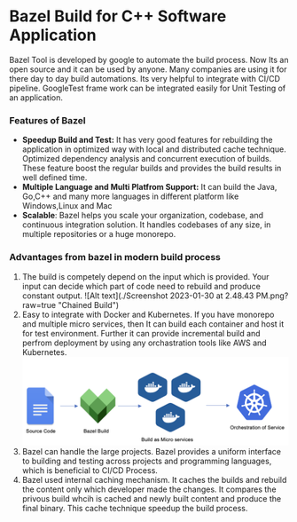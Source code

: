 # Bazel Build for C++ Software Application
Bazel Tool is developed by google to automate the build process. Now Its an open source and it can be used by anyone. Many companies are using it for there day to day build automations. Its very helpful to integrate with CI/CD pipeline. GoogleTest frame work can be integrated easily for Unit Testing of an application.

### Features of Bazel
* **Speedup Build and Test:** It has very good features for rebuilding the application in optimized way with local and distributed cache technique. Optimized dependency analysis and concurrent execution of builds. These feature boost the regular builds and provides the build results in well defined time.  
* **Multiple Language and Multi Platfrom Support:** It can build the Java, Go,C++ and many more languages in different platform like Windows,Linux and Mac
* **Scalable**: Bazel helps you scale your organization, codebase, and continuous integration solution. It handles codebases of any size, in multiple repositories or a huge monorepo.

### Advantages from bazel in modern build process
1) The build is competely depend on the input which is provided. Your input can decide which part of code need to rebuild and produce constant output.
![Alt text](./Screenshot 2023-01-30 at 2.48.43 PM.png?raw=true "Chained Build")
2) Easy to integrate with Docker and Kubernetes. If you have monorepo and multiple micro services, then It can build each container and host it for test environment. Further it can provide incremental build and perfrom deployment by using any orchastration tools like AWS and Kubernetes.
![Alt text](./flow-bazel.png?raw=true "Chained Build")
3) Bazel can handle the large projects. Bazel provides a uniform interface to building and testing across projects and programming languages, which is beneficial to CI/CD Process.
4) Bazel used internal caching mechanism. It caches the builds and rebuild the content only which developer made the changes. It compares the privous build whcih is cached and newly built content and produce the final binary. This cache technique speedup the build process.
